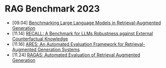 # RAG Benchmark 2023

* [09.04] [Benchmarking Large Language Models in Retrieval-Augmented Generation](https://arxiv.org/abs/2309.01431)
* [11.14] [RECALL: A Benchmark for LLMs Robustness against External Counterfactual Knowledge](https://arxiv.org/abs/2311.08147)
* [11.16] [ARES: An Automated Evaluation Framework for Retrieval-Augmented Generation Systems](https://arxiv.org/abs/2311.09476)
* [11.24] [RAGAS: Automated Evaluation of Retrieval Augmented Generation](https://arxiv.org/abs/2309.15217)

